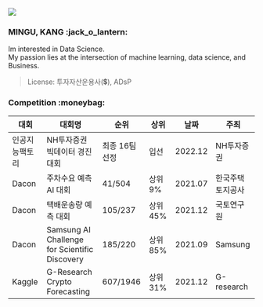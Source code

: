<a href="https://hits.seeyoufarm.com"><img src="https://hits.seeyoufarm.com/api/count/incr/badge.svg?url=https%3A%2F%2Fgithub.com%2Fmenguri&count_bg=%230155E3&title_bg=%230D0D0C&icon=postwoman.svg&icon_color=%23E7E7E7&title=hits&edge_flat=false"/></a>

<h3> MINGU, KANG :jack_o_lantern: </h3>
Im interested in Data Science.<br>  
My passion lies at the intersection of machine learning, data science, and Business.<br>

> License: 투자자산운용사(💲), ADsP

<h3> Competition :moneybag: </h3>

| 대회 | 대회명 | 순위 | 상위 | 날짜 | 주최 |
| ------ | ------ | ------ | ------ | ------ | ------ |
| 인공지능팩토리 | NH투자증권 빅데이터 경진대회 | 최종 16팀 선정 | 입선 | 2022.12 | NH투자증권 |
| Dacon | 주차수요 예측 AI 대회 | 41/504 | 상위 9% | 2021.07 | 한국주택토지공사 |
| Dacon | 택배운송량 예측 대회 | 105/237 | 상위 45% | 2021.12 | 국토연구원 |
| Dacon | Samsung AI Challenge for Scientific Discovery | 185/220 | 상위 85% | 2021.09 | Samsung |
| Kaggle | G-Research Crypto Forecasting | 607/1946 | 상위 31% | 2021.12 | G-research |
